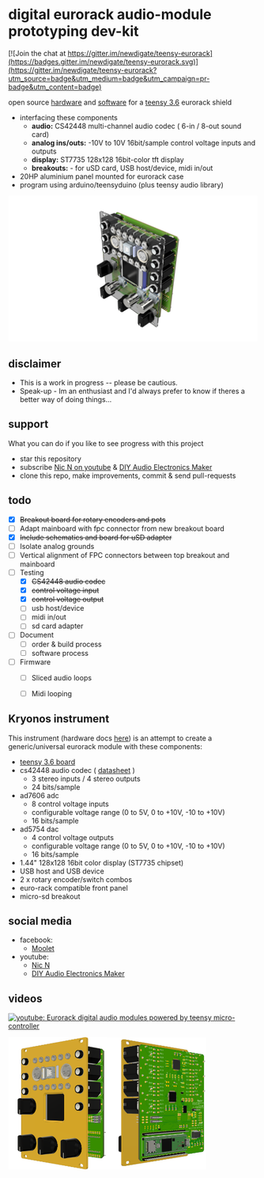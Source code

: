 # digital eurorack audio-module prototyping dev-kit
[![Join the chat at https://gitter.im/newdigate/teensy-eurorack](https://badges.gitter.im/newdigate/teensy-eurorack.svg)](https://gitter.im/newdigate/teensy-eurorack?utm_source=badge&utm_medium=badge&utm_campaign=pr-badge&utm_content=badge)

open source [hardware](hardware) and [software](software) for a [teensy 3.6](https://www.pjrc.com/store/teensy36.html "teensy 3.6 board") eurorack shield 
* interfacing these components
  * **audio:** CS42448 multi-channel audio codec ( 6-in / 8-out sound card)
  * **analog ins/outs:** -10V to 10V 16bit/sample control voltage inputs and outputs
  * **display:** ST7735 128x128 16bit-color tft display
  * **breakouts:** - for uSD card, USB host/device, midi in/out
* 20HP aluminium panel mounted for eurorack case
* program using arduino/teensyduino (plus teensy audio library)

<img src='hardware/images/kryonos%20v11.png' width='800px'/>

## disclaimer
* This is a work in progress -- please be cautious.
* Speak-up - Im an enthusiast and I'd always prefer to know if theres a better way of doing things... 

## support
What you can do if you like to see progress with this project
* star this repository
* subscribe [Nic N on youtube](https://www.youtube.com/channel/UChMicDp8wUXYzBhEN-Wvb5g) & [DIY Audio Electronics Maker](https://www.youtube.com/channel/UChMicDp8wUXYzBhEN-Wvb5g)
* clone this repo, make improvements, commit & send pull-requests

## todo 
- [x] ~~Breakout board for rotary encoders and pots~~
- [ ] Adapt mainboard with fpc connector from new breakout board
- [x] ~~Include schematics and board for uSD adapter~~
- [ ] Isolate analog grounds
- [ ] Vertical alignment of FPC connectors between top breakout and mainboard
- [ ] Testing
  - [x] ~~CS42448 audio codec~~
  - [x] ~~control voltage input~~
  - [x] ~~control voltage output~~
  - [ ] usb host/device
  - [ ] midi in/out
  - [ ] sd card adapter
- [ ] Document 
  - [ ] order & build process
  - [ ] software process
- [ ] Firmware
  - [ ] Sliced audio loops
  - [ ] Midi looping


## Kryonos instrument 
This instrument (hardware docs [here](hardware)) is an attempt to create a generic/universal eurorack module with these components:
 * [teensy 3.6 board](https://www.pjrc.com/store/teensy36.html "teensy 3.6 board")
 * cs42448 audio codec ( [datasheet](https://statics.cirrus.com/pubs/proDatasheet/CS42448_F5.pdf) )
   * 3 stereo inputs / 4 stereo outputs
   * 24 bits/sample
 * ad7606 adc
   * 8 control voltage inputs
   * configurable voltage range (0 to 5V, 0 to +10V, -10 to +10V)
   * 16 bits/sample
 * ad5754 dac
   * 4 control voltage outputs
   * configurable voltage range (0 to 5V, 0 to +10V, -10 to +10V)
   * 16 bits/sample
 * 1.44" 128x128 16bit color display (ST7735 chipset)
 * USB host and USB device 
 * 2 x rotary encoder/switch combos
 * euro-rack compatible front panel
 * micro-sd breakout

## social media
* facebook: 
  * [Moolet](https://www.facebook.com/Moolet-249737938397431/)
* youtube:
  * [Nic N](https://www.youtube.com/channel/UChMicDp8wUXYzBhEN-Wvb5g) 
  * [DIY Audio Electronics Maker](https://www.youtube.com/channel/UChMicDp8wUXYzBhEN-Wvb5g)

## videos 
[![youtube: Eurorack digital audio modules powered by teensy micro-controller](https://img.youtube.com/vi/6zt6OF7UOTc/0.jpg)](https://www.youtube.com/watch?v=6zt6OF7UOTc)

<img src='/hardware/images/kryonos%20v6.png' width='200px'/><img src='/hardware/images/kryonos%20v6-2.png' width='200px'/>
